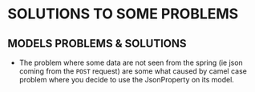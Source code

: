 # SOLUTIONS TO SOME PROBLEMS

## MODELS PROBLEMS & SOLUTIONS

- The problem where some data are not seen from the spring (ie json coming from the `POST` request) are some what caused by camel case problem where you decide to use the JsonProperty on its model.